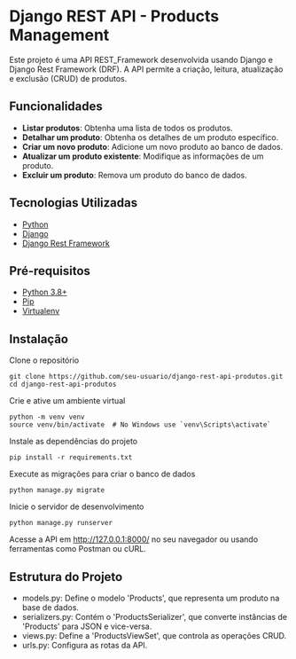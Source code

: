 # Django REST API - Products Management

Este projeto é uma API REST_Framework desenvolvida usando Django e Django Rest Framework (DRF). A API permite a criação, leitura, atualização e exclusão (CRUD) de produtos.

## Funcionalidades

- **Listar produtos**: Obtenha uma lista de todos os produtos.
- **Detalhar um produto**: Obtenha os detalhes de um produto específico.
- **Criar um novo produto**: Adicione um novo produto ao banco de dados.
- **Atualizar um produto existente**: Modifique as informações de um produto.
- **Excluir um produto**: Remova um produto do banco de dados.


## Tecnologias Utilizadas

- [Python](https://www.python.org/)
- [Django](https://www.djangoproject.com/)
- [Django Rest Framework](https://www.django-rest-framework.org/)


## Pré-requisitos

  - [Python 3.8+](https://www.python.org/downloads/)
  - [Pip](https://pip.pypa.io/en/stable/installation/)
  - [Virtualenv](https://virtualenv.pypa.io/en/latest/installation/)
    
 
## Instalação

Clone o repositório
    
    git clone https://github.com/seu-usuario/django-rest-api-produtos.git
    cd django-rest-api-produtos
    
 Crie e ative um ambiente virtual  

    python -m venv venv
    source venv/bin/activate  # No Windows use `venv\Scripts\activate`

 Instale as dependências do projeto

    pip install -r requirements.txt

Execute as migrações para criar o banco de dados

    python manage.py migrate

Inicie o servidor de desenvolvimento

    python manage.py runserver

Acesse a API em http://127.0.0.1:8000/ no seu navegador ou usando ferramentas como Postman ou cURL.

## Estrutura do Projeto

- models.py: Define o modelo 'Products', que representa um produto na base de dados.
- serializers.py: Contém o 'ProductsSerializer', que converte instâncias de 'Products' para JSON e vice-versa.
- views.py: Define a 'ProductsViewSet', que controla as operações CRUD.
- urls.py: Configura as rotas da API.
      

    
